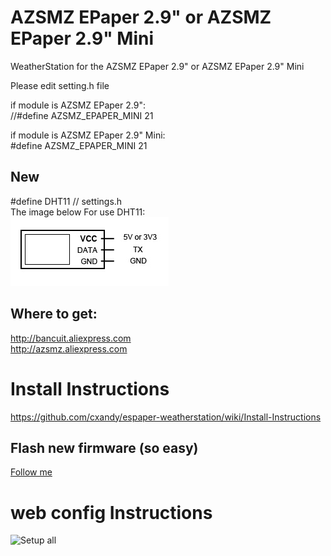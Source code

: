 # AZSMZ EPaper 2.9" or AZSMZ EPaper 2.9" Mini

WeatherStation for the AZSMZ EPaper 2.9" or AZSMZ EPaper 2.9" Mini

Please edit setting.h file

if module is AZSMZ EPaper 2.9":    
//#define AZSMZ_EPAPER_MINI   21  

if module is AZSMZ EPaper 2.9" Mini:    
#define AZSMZ_EPAPER_MINI   21  

## New
#define DHT11   // settings.h    
The image below For use DHT11:      
![AZSMZ EPAPER 2.9](resources/DHT11-WIRE.jpg)

## Where to get:
   http://bancuit.aliexpress.com     
   http://azsmz.aliexpress.com      


# Install Instructions
https://github.com/cxandy/espaper-weatherstation/wiki/Install-Instructions    

## Flash new firmware (so easy) ##
[Follow me](resources/Flash.md)    

# web config Instructions

![Setup all](resources/setup-all.jpg)

